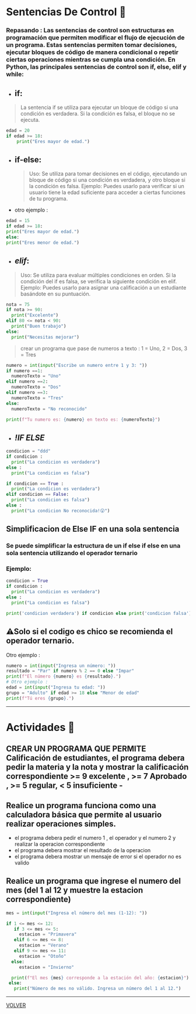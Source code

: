 # Sentencias De Control 🤯

### Repasando : Las sentencias de control son estructuras en programación que permiten modificar el flujo de ejecución de un programa. Estas sentencias permiten tomar decisiones, ejecutar bloques de código de manera condicional o repetir ciertas operaciones mientras se cumpla una condición. En Python, las principales sentencias de control son if, else, elif y while:

- ## if:

> La sentencia if se utiliza para ejecutar un bloque de código si una condición es verdadera. Si la condición es falsa, el bloque no se ejecuta.

```python
edad = 20
if edad >= 18:
    print("Eres mayor de edad.")
```

- ## if-else:

  > Uso: Se utiliza para tomar decisiones en el código, ejecutando un bloque de código si una condición es verdadera, y otro bloque si la condición es falsa.
  > Ejemplo: Puedes usarlo para verificar si un usuario tiene la edad suficiente para acceder a ciertas funciones de tu programa.

- otro ejemplo :

```python
edad = 15
if edad >= 18:
print("Eres mayor de edad.")
else:
print("Eres menor de edad.")
```

- ## _elif_:

> Uso: Se utiliza para evaluar múltiples condiciones en orden. Si la condición del if es falsa, se verifica la siguiente condición en elif.
> Ejemplo: Puedes usarlo para asignar una calificación a un estudiante basándote en su puntuación.

```python
nota = 75
if nota >= 90:
  print("Excelente")
elif 80 <= nota < 90:
  print("Buen trabajo")
else:
  print("Necesitas mejorar")
```

> crear un programa que pase de numeros a texto : 1 = Uno, 2 = Dos, 3 = Tres

```python
numero = int(input("Escribe un numero entre 1 y 3: "))
if numero ==1:
  numeroTexto = "Uno"
elif numero ==2:
  numeroTexto = "Dos"
elif numero ==3:
  numeroTexto = "Tres"
else:
  numeroTexto = "No reconocido"

print(f"Tu numero es: {numero} en texto es: {numeroTexto}")
```

- ## _!IF ELSE_

```python
condicion = "ddd"
if condicion :
  print("La condicion es verdadera")
else :
  print("La condicion es falsa")

if condicion == True :
  print("La condicion es verdadera")
elif condicion == False:
  print("La condicion es falsa")
else :
  print("La condicion No reconocida!😮")
```

## Simplificacion de Else IF en una sola sentencia

### Se puede simplificar la estructura de un if else if else en una sola sentencia utilizando el operador ternario

### Ejemplo:

```python
condicion = True
if condicion :
  print("La condicion es verdadera")
else :
  print("La condicion es falsa")

print('condicion verdadera') if condicion else print('condicion falsa') #operacion ternaria
```

## ⚠Solo si el codigo es chico se recomienda el operador ternario.

Otro ejemplo :

```python
numero = int(input("Ingresa un número: "))
resultado = "Par" if numero % 2 == 0 else "Impar"
print(f"El número {numero} es {resultado}.")
# Otro ejemplo :
edad = int(input("Ingresa tu edad: "))
grupo = "Adulto" if edad >= 18 else "Menor de edad"
print(f"Tú eres {grupo}.")
```

---

# Actividades 💬

## CREAR UN PROGRAMA QUE PERMITE Calificación de estudiantes, el programa debera pedir la materia y la nota y mostrar la calificación correspondiente >= 9 excelente , >= 7 Aprobado , >= 5 regular, < 5 insuficiente -

## Realice un programa funciona como una calculadora básica que permite al usuario realizar operaciones simples.

- el programa debera pedir el numero 1 , el operador y el numero 2 y realizar la operacion correspondiente
- el programa debera mostrar el resultado de la operacion
- el programa debera mostrar un mensaje de error si el operador no es valido

## Realice un programa que ingrese el numero del mes (del 1 al 12 y muestre la estacion correspondiente)

```python
mes = int(input("Ingresa el número del mes (1-12): "))

if 1 <= mes <= 12:
   if 3 <= mes <= 5:
     estacion = "Primavera"
   elif 6 <= mes <= 8:
     estacion = "Verano"
   elif 9 <= mes <= 11:
     estacion = "Otoño"
  else:
     estacion = "Invierno"

  print(f"El mes {mes} corresponde a la estación del año: {estacion}")
 else:
   print("Número de mes no válido. Ingresa un número del 1 al 12.")
```

---

[VOLVER](/pythonCurso/readme.md)
